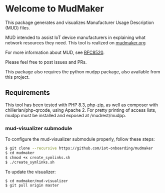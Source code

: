 # Welcome to MudMaker

This package generates and visualizes Manufacturer Usage Description (MUD) files.

MUD intended to assist IoT device manufacturers in explaining what network resources they need.  This tool is realized on [mudmaker.org](https://mudmaker.org)

For more information about MUD, see [RFC8520](https://tools.ietf.org/html/rfc8520).

Please feel free to post issues and PRs.

This package also requires the python mudpp package, also available
from this project.

## Requirements

This tool has been tested with PHP 8.3, php-zip, as well as composer with chillerlan/php-qrcode, using Apache 2.
For pretty printing of access lists, mudpp must be installed and exposed at /mudrest/mudpp.

### mud-visualizer submodule

To configure the mud-visualizer submodule properly, follow these steps: 

``` bash
$ git clone --recursive https://github.com/iot-onboarding/mudmaker
$ cd mudmaker
$ chmod +x create_symlinks.sh
$ ./create_symlinks.sh
```

To update the visualizer:

``` bash
$ cd mudmaker/mud-visualizer
$ git pull origin master
```
